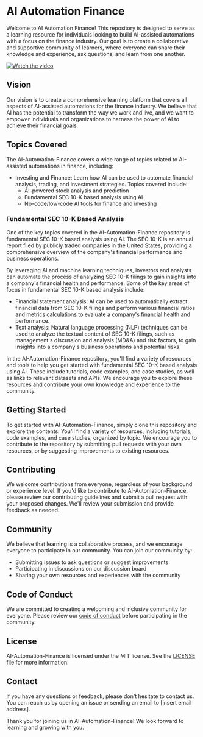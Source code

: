 # AI Automation Finance

Welcome to AI Automation Finance! This repository is designed to serve as a learning resource for individuals looking to build AI-assisted automations with a focus on the finance industry. Our goal is to create a collaborative and supportive community of learners, where everyone can share their knowledge and experience, ask questions, and learn from one another.


[![Watch the video](https://img.youtube.com/vi/NIzGctlvzBM/maxresdefault.jpg)](https://youtu.be/NIzGctlvzBM)


## Vision

Our vision is to create a comprehensive learning platform that covers all aspects of AI-assisted automations for the finance industry. We believe that AI has the potential to transform the way we work and live, and we want to empower individuals and organizations to harness the power of AI to achieve their financial goals.

## Topics Covered

The AI-Automation-Finance covers a wide range of topics related to AI-assisted automations in finance, including:

* Investing and Finance: Learn how AI can be used to automate financial analysis, trading, and investment strategies. Topics covered include:
  + AI-powered stock analysis and prediction
  + Fundamental SEC 10-K based analysis using AI
  + No-code/low-code AI tools for finance and investing

### Fundamental SEC 10-K Based Analysis

One of the key topics covered in the AI-Automation-Finance repository is fundamental SEC 10-K based analysis using AI. The SEC 10-K is an annual report filed by publicly traded companies in the United States, providing a comprehensive overview of the company's financial performance and business operations.

By leveraging AI and machine learning techniques, investors and analysts can automate the process of analyzing SEC 10-K filings to gain insights into a company's financial health and performance. Some of the key areas of focus in fundamental SEC 10-K based analysis include:

* Financial statement analysis: AI can be used to automatically extract financial data from SEC 10-K filings and perform various financial ratios and metrics calculations to evaluate a company's financial health and performance.
* Text analysis: Natural language processing (NLP) techniques can be used to analyze the textual content of SEC 10-K filings, such as management's discussion and analysis (MD&A) and risk factors, to gain insights into a company's business operations and potential risks.

In the AI-Automation-Finance repository, you'll find a variety of resources and tools to help you get started with fundamental SEC 10-K based analysis using AI. These include tutorials, code examples, and case studies, as well as links to relevant datasets and APIs. We encourage you to explore these resources and contribute your own knowledge and experience to the community.

## Getting Started

To get started with AI-Automation-Finance, simply clone this repository and explore the contents. You'll find a variety of resources, including tutorials, code examples, and case studies, organized by topic. We encourage you to contribute to the repository by submitting pull requests with your own resources, or by suggesting improvements to existing resources.

## Contributing

We welcome contributions from everyone, regardless of your background or experience level. If you'd like to contribute to AI-Automation-Finance, please review our contributing guidelines and submit a pull request with your proposed changes. We'll review your submission and provide feedback as needed.

## Community

We believe that learning is a collaborative process, and we encourage everyone to participate in our community. You can join our community by:

* Submitting issues to ask questions or suggest improvements
* Participating in discussions on our discussion board
* Sharing your own resources and experiences with the community

## Code of Conduct

We are committed to creating a welcoming and inclusive community for everyone. Please review our [code of conduct](CODE_OF_CONDUCT.md) before participating in the community.

## License

AI-Automation-Finance is licensed under the MIT license. See the [LICENSE](LICENSE) file for more information.

## Contact

If you have any questions or feedback, please don't hesitate to contact us. You can reach us by opening an issue or sending an email to [insert email address].

Thank you for joining us in AI-Automation-Finance! We look forward to learning and growing with you.

